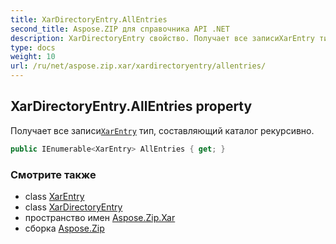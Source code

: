 ```yaml
---
title: XarDirectoryEntry.AllEntries
second_title: Aspose.ZIP для справочника API .NET
description: XarDirectoryEntry свойство. Получает все записиXarEntry тип составляющий каталог рекурсивно.
type: docs
weight: 10
url: /ru/net/aspose.zip.xar/xardirectoryentry/allentries/
---
```

## XarDirectoryEntry.AllEntries property

Получает все записи[`XarEntry`](../../xarentry/) тип, составляющий каталог рекурсивно.

```csharp
public IEnumerable<XarEntry> AllEntries { get; }
```

### Смотрите также

* class [XarEntry](../../xarentry/)
* class [XarDirectoryEntry](../)
* пространство имен [Aspose.Zip.Xar](../../xardirectoryentry/)
* сборка [Aspose.Zip](../../../)


